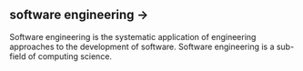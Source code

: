 ## software engineering ->

 Software engineering is the systematic application of engineering approaches to the development of software. Software engineering is a sub-field of computing science.